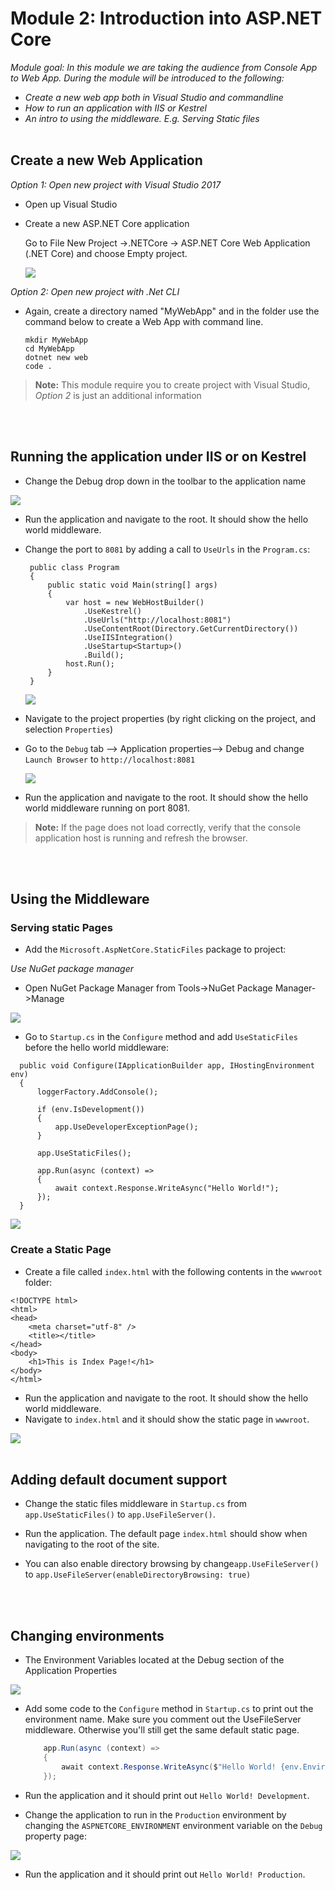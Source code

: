 # Module 2: Introduction into ASP.NET Core 


*Module goal: In this module we are taking the audience from Console App to Web App. During the module will be introduced to the following:*
- *Create a new web app both in Visual Studio and commandline*
- *How to run an application with IIS or Kestrel*
- *An intro to using the middleware. E.g. Serving Static files*
<br><br>

## Create a new Web Application 

*Option 1: Open new project with Visual Studio 2017*

- Open up Visual Studio
- Create a new ASP.NET Core application 

    Go to File New Project ->.NETCore -> ASP.NET Core Web Application (.NET Core) and choose Empty project.
    
    ![](module2-gif/open-new-empty-web.gif)
    

*Option 2: Open new project with .Net CLI*
- Again, create a directory named "MyWebApp" and in the folder use the command below to create a Web App with command line.
  
    ```
    mkdir MyWebApp
    cd MyWebApp
    dotnet new web
    code .
    ```
> **Note:** This module require you to create project with Visual Studio, *Option 2* is just an additional information

<br><br>
     
## Running the application under IIS or on Kestrel 
- Change the Debug drop down in the toolbar to the application name
    
 ![](module2-gif/iss-to=app.gif)

- Run the application and navigate to the root. It should show the hello world middleware.
- Change the port to `8081` by adding a call to `UseUrls` in the `Program.cs`:

   ```
    public class Program
    {
        public static void Main(string[] args)
        {
            var host = new WebHostBuilder()
                .UseKestrel()
                .UseUrls("http://localhost:8081")
                .UseContentRoot(Directory.GetCurrentDirectory())
                .UseIISIntegration()
                .UseStartup<Startup>()
                .Build();
            host.Run();
        }
    }
   ```

    ![](module2-gif/change-program-cs.gif)
   
- Navigate to the project properties (by right clicking on the project, and selection `Properties`)
- Go to the `Debug` tab --> Application properties--> Debug and change `Launch Browser` to `http://localhost:8081`
   
   ![](module2-gif/set-localhost-in-debug.gif)

- Run the application and navigate to the root. It should show the hello world middleware running on port 8081.

> **Note:** If the page does not load correctly, verify that the console application host is running and refresh the browser.

<br><br>
## Using the Middleware

### Serving static Pages
- Add the `Microsoft.AspNetCore.StaticFiles` package to project: 

*Use NuGet package manager*

- Open NuGet Package Manager from Tools->NuGet Package Manager->Manage

![](module2-gif/nuget.gif)

- Go to `Startup.cs` in the `Configure` method and add `UseStaticFiles` before the hello world middleware:

```
  public void Configure(IApplicationBuilder app, IHostingEnvironment env)
  {
      loggerFactory.AddConsole();

      if (env.IsDevelopment())
      {
          app.UseDeveloperExceptionPage();
      }

      app.UseStaticFiles();

      app.Run(async (context) =>
      {
          await context.Response.WriteAsync("Hello World!");
      });
  }
```

![](module2-gif/use-static-page.gif)

### Create a Static Page
- Create a file called `index.html` with the following contents in the `wwwroot` folder:

```
<!DOCTYPE html>
<html>
<head>
    <meta charset="utf-8" />
    <title></title>
</head>
<body>
    <h1>This is Index Page!</h1>
</body>
</html>
  ```

- Run the application and navigate to the root. It should show the hello world middleware.
- Navigate to `index.html` and it should show the static page in `wwwroot`.

![](module2-gif/navigate-index.gif)
<br><br>

## Adding default document support

- Change the static files middleware in `Startup.cs` from `app.UseStaticFiles()` to `app.UseFileServer()`.

- Run the application. The default page `index.html` should show when navigating to the root of the site.

- You can also enable directory browsing by change`app.UseFileServer()` to 
`app.UseFileServer(enableDirectoryBrowsing: true)`


<br><br>

## Changing environments

- The Environment Variables located at the Debug section of the Application Properties

![](module2-gif/env.gif)
  
- Add some code to the `Configure` method in `Startup.cs` to print out the environment name. Make sure you comment out the UseFileServer middleware. Otherwise you'll still get the same default static page.

  ```C#
      app.Run(async (context) =>
      {
          await context.Response.WriteAsync($"Hello World! {env.EnvironmentName}");
      });
  ```

- Run the application and it should print out `Hello World! Development`. 
- Change the application to run in the `Production` environment by changing the `ASPNETCORE_ENVIRONMENT` environment variable on the `Debug` property page:

![](module2-gif/dev-to-prod.gif)

- Run the application and it should print out `Hello World! Production`.

